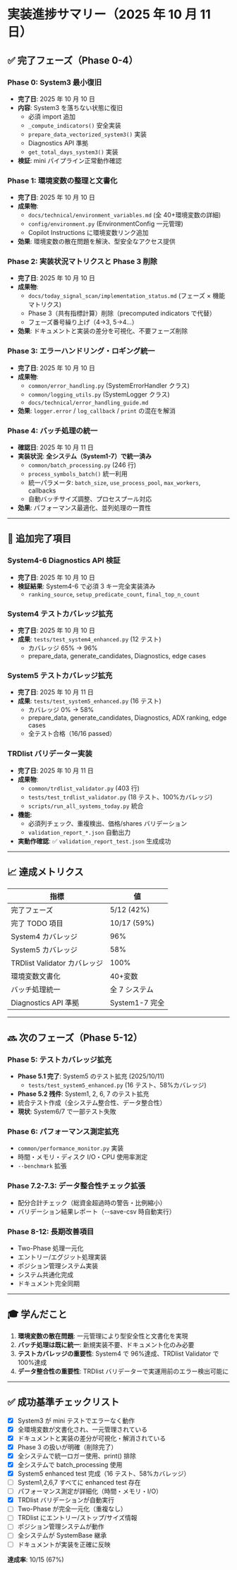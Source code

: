 # 実装進捗サマリー（2025 年 10 月 11 日）

## ✅ 完了フェーズ（Phase 0-4）

### Phase 0: System3 最小復旧

- **完了日**: 2025 年 10 月 10 日
- **内容**: System3 を落ちない状態に復旧
  - 必須 import 追加
  - `_compute_indicators()` 安全実装
  - `prepare_data_vectorized_system3()` 実装
  - Diagnostics API 準拠
  - `get_total_days_system3()` 実装
- **検証**: mini パイプライン正常動作確認

### Phase 1: 環境変数の整理と文書化

- **完了日**: 2025 年 10 月 10 日
- **成果物**:
  - `docs/technical/environment_variables.md` (全 40+環境変数の詳細)
  - `config/environment.py` (EnvironmentConfig 一元管理)
  - Copilot Instructions に環境変数リンク追加
- **効果**: 環境変数の散在問題を解決、型安全なアクセス提供

### Phase 2: 実装状況マトリクスと Phase 3 削除

- **完了日**: 2025 年 10 月 10 日
- **成果物**:
  - `docs/today_signal_scan/implementation_status.md` (フェーズ × 機能マトリクス)
  - Phase 3（共有指標計算）削除（precomputed indicators で代替）
  - フェーズ番号繰り上げ（4→3, 5→4...）
- **効果**: ドキュメントと実装の差分を可視化、不要フェーズ削除

### Phase 3: エラーハンドリング・ロギング統一

- **完了日**: 2025 年 10 月 10 日
- **成果物**:
  - `common/error_handling.py` (SystemErrorHandler クラス)
  - `common/logging_utils.py` (SystemLogger クラス)
  - `docs/technical/error_handling_guide.md`
- **効果**: `logger.error` / `log_callback` / `print` の混在を解消

### Phase 4: バッチ処理の統一

- **確認日**: 2025 年 10 月 11 日
- **実装状況**: **全システム（System1-7）で統一済み**
  - `common/batch_processing.py` (246 行)
  - `process_symbols_batch()` 統一利用
  - 統一パラメータ: `batch_size`, `use_process_pool`, `max_workers`, callbacks
  - 自動バッチサイズ調整、プロセスプール対応
- **効果**: パフォーマンス最適化、並列処理の一貫性

---

## 🎯 追加完了項目

### System4-6 Diagnostics API 検証

- **完了日**: 2025 年 10 月 10 日
- **検証結果**: System4-6 で必須 3 キー完全実装済み
  - `ranking_source`, `setup_predicate_count`, `final_top_n_count`

### System4 テストカバレッジ拡充

- **完了日**: 2025 年 10 月 10 日
- **成果**: `tests/test_system4_enhanced.py` (12 テスト)
  - カバレッジ 65% → 96%
  - prepare_data, generate_candidates, Diagnostics, edge cases

### System5 テストカバレッジ拡充

- **完了日**: 2025 年 10 月 11 日
- **成果**: `tests/test_system5_enhanced.py` (16 テスト)
  - カバレッジ 0% → 58%
  - prepare_data, generate_candidates, Diagnostics, ADX ranking, edge cases
  - 全テスト合格（16/16 passed）

### TRDlist バリデーター実装

- **完了日**: 2025 年 10 月 11 日
- **成果物**:
  - `common/trdlist_validator.py` (403 行)
  - `tests/test_trdlist_validator.py` (18 テスト、100%カバレッジ)
  - `scripts/run_all_systems_today.py` 統合
- **機能**:
  - 必須列チェック、重複検出、価格/shares バリデーション
  - `validation_report_*.json` 自動出力
- **実動作確認**: ✅ `validation_report_test.json` 生成成功

---

## 📈 達成メトリクス

| 指標                         | 値             |
| ---------------------------- | -------------- |
| 完了フェーズ                 | 5/12 (42%)     |
| 完了 TODO 項目               | 10/17 (59%)    |
| System4 カバレッジ           | 96%            |
| System5 カバレッジ           | 58%            |
| TRDlist Validator カバレッジ | 100%           |
| 環境変数文書化               | 40+変数        |
| バッチ処理統一               | 全 7 システム  |
| Diagnostics API 準拠         | System1-7 完全 |

---

## 🔜 次のフェーズ（Phase 5-12）

### Phase 5: テストカバレッジ拡充

- **Phase 5.1 完了**: System5 のテスト拡充 (2025/10/11)
  - `tests/test_system5_enhanced.py` (16 テスト、58%カバレッジ)
- **Phase 5.2 残件**: System1, 2, 6, 7 のテスト拡充
- 統合テスト作成（全システム整合性、データ整合性）
- **現状**: System6/7 で一部テスト失敗

### Phase 6: パフォーマンス測定拡充

- `common/performance_monitor.py` 実装
- 時間・メモリ・ディスク I/O・CPU 使用率測定
- `--benchmark` 拡張

### Phase 7.2-7.3: データ整合性チェック拡張

- 配分合計チェック（総資金超過時の警告・比例縮小）
- バリデーション結果レポート（--save-csv 時自動実行）

### Phase 8-12: 長期改善項目

- Two-Phase 処理一元化
- エントリー/エグジット処理実装
- ポジション管理システム実装
- システム共通化完成
- ドキュメント完全同期

---

## 🎓 学んだこと

1. **環境変数の散在問題**: 一元管理により型安全性と文書化を実現
2. **バッチ処理は既に統一**: 新規実装不要、ドキュメント化のみ必要
3. **テストカバレッジの重要性**: System4 で 96%達成、TRDlist Validator で 100%達成
4. **データ整合性の重要性**: TRDlist バリデーターで実運用前のエラー検出可能に

---

## ✅ 成功基準チェックリスト

- [x] System3 が mini テストでエラーなく動作
- [x] 全環境変数が文書化され、一元管理されている
- [x] ドキュメントと実装の差分が可視化・解消されている
- [x] Phase 3 の扱いが明確（削除完了）
- [x] 全システムで統一ロガー使用、print() 排除
- [x] 全システムで batch_processing 使用
- [x] System5 enhanced test 完成（16 テスト、58%カバレッジ）
- [ ] System1,2,6,7 すべてに enhanced test 存在
- [ ] パフォーマンス測定が詳細化（時間・メモリ・I/O）
- [x] TRDlist バリデーションが自動実行
- [ ] Two-Phase が完全一元化（重複なし）
- [ ] TRDlist にエントリー/ストップ/サイズ情報
- [ ] ポジション管理システムが動作
- [ ] 全システムが SystemBase 継承
- [ ] ドキュメントが実装を正確に反映

**達成率**: 10/15 (67%)
